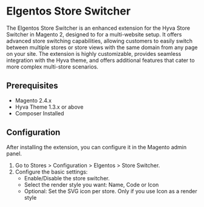 # Elgentos Store Switcher

The Elgentos Store Switcher is an enhanced extension for the Hyva Store Switcher in Magento 2, designed to for a multi-website setup. It offers advanced store switching capabilities, allowing customers to easily switch between multiple stores or store views with the same domain from any page on your site. The extension is highly customizable, provides seamless integration with the Hyva theme, and offers additional features that cater to more complex multi-store scenarios. 

## Prerequisites
- Magento 2.4.x
- Hyva Theme 1.3.x or above
- Composer Installed

## Configuration
After installing the extension, you can configure it in the Magento admin panel.

1. Go to Stores > Configuration > Elgentos > Store Switcher.
2. Configure the basic settings:
   - Enable/Disable the store switcher.
   - Select the render style you want: Name, Code or Icon
   - Optional: Set the SVG icon per store. Only if you use Icon as a render style
